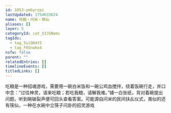 ```yaml
---
id: 1053-ymbyrzpi
lastUpdated: 1754633624
name: 吃粮・问米・筷仙
aliases: []
layer: 5
categoryId: cat_X3JSNomc
tagIds:
  - tag_5uiQ64t5
  - tag_F0Snwko4
nsfw: false
parent: ""
relatedEntries: []
timelineEvents: []
titledLinks: []
---
```


吃粮是一种招魂游戏，需要用一碗白米饭和一碗公鸡血搅拌，绕着饭碗行走，并口中念：“过往神灵，请来吃粮；若吃我粮，请解我难。”铺一白张纸，背对着碗提出问题，听到碗破裂声便可回头查看答案。可能源自问米的民间扶乩仪式，类似的还有筷仙，一种在水碗中立筷子问卦的招灵游戏